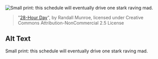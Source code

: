 ![Small print: this schedule will eventually drive one stark raving mad.](https://imgs.xkcd.com/comics/28_hour_day.png)
> "[28-Hour Day](https://xkcd.com/320/)", by Randall Munroe, licensed under Creative Commons Attribution-NonCommercial 2.5 License

## Alt Text
Small print: this schedule will eventually drive one stark raving mad.
